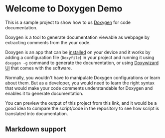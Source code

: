 # Welcome to Doxygen Demo

This is a sample project to show how to us [Doxygen](https://www.doxygen.nl/) for code documentation.

Doxygen is a tool to generate documentation viewable as webpage by extracting comments from the your code.

Doxygen is an app that can be [installed](https://www.doxygen.nl/manual/install.html) on your device and it works by adding a configuration file (`Doxyfile`) in your project and running it using `doxygen -g` command to generate the documentation, or using [Doxywizard UI](https://www.doxygen.nl/manual/doxywizard_usage.html) that comes with the software.

Normally, you wouldn't have to manipulate Doxygen configurations or learn about them. But as a developer, you would need to learn the right syntax that would make your code comments understandable for Doxygen and enables it to generate documentation.

You can preview the output of this project from this link, and it would be a good idea to compare the script/code in the repository to see how script is translated into documentation.

## Markdown support